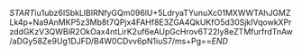 $START$iu1ubz6ISbkLlBIRNfyGQm096lU+5LdryaTYunuXc01MXWWTAhJGMZLk4p+Na9AnMKP5z3Mb8t7QPjx4FAHf8E3ZGA4QkUKfO5d30SjkIVqowkXPrzddGKzV3QWBiR2OkOax4ntLirK2uf6eAUpGcHrov6T22Iy8eZTMfurfrdTnAw/aDGy58Ze9Ug1DJFD/B4W0CDvv6pN1iuS7/ms+Pg==$END$